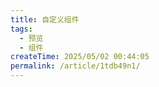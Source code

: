 ```yaml
---
title: 自定义组件
tags:
  - 预览
  - 组件
createTime: 2025/05/02 00:44:05
permalink: /article/1tdb49n1/
---
```


<CustomComponent />
